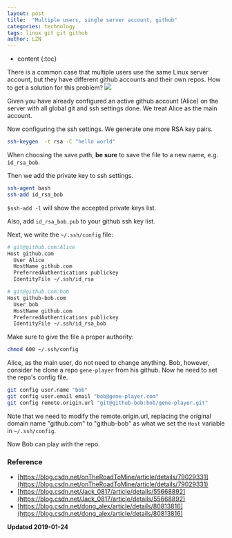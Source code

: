 ```yaml
---
layout: post
title:  "Multiple users, single server account, github"
categories: technology
tags: linux git git github
author: LZN
---
```


* content
{:toc}

There is a common case that multiple users use the same Linux server account, but they have different github accounts and their own repos. How to get a solution for this problem?
![](http://ww1.sinaimg.cn/large/73ebdc71ly1fzhkby1wadj20qo0k0gm9.jpg)

Given you have already configured an active github account (Alice) on the server with all global git and ssh settings done. We treat Alice as the main account.

Now configuring the ssh settings. We generate one more RSA key pairs.

``` bash
ssh-keygen  -t rsa -C "hello world"
```

When choosing the save path, **be sure** to save the file to a new name, e.g. `id_rsa_bob`.

Then we add the private key to ssh settings.

``` bash
ssh-agent bash
ssh-add id_rsa_bob
```

`$ssh-add -l` will show the accepted private keys list.

Also, add `id_rsa_bob.pub` to your github ssh key list.

Next, we write the `~/.ssh/config` file:

``` bash
# git@github.com:Alice
Host github.com
  User Alice 
  HostName github.com
  PreferredAuthentications publickey
  IdentityFile ~/.ssh/id_rsa

# git@github.com:bob
Host github-bob.com
  User bob
  HostName github.com
  PreferredAuthentications publickey
  IdentityFile ~/.ssh/id_rsa_bob
```

Make sure to give the file a proper authority:

``` bash
chmod 600 ~/.ssh/config
```

Alice, as the main user, do not need to change anything. Bob, however, consider he clone a repo `gene-player` from his github. Now he need to set the repo's config file.

``` bash
git config user.name "bob"
git config user.email email "bob@gene-player.com"
git config remote.origin.url "git@github-bob:bob/gene-player.git"
```

Note that we need to modify the remote.origin.url, replacing the original domain name "github.com" to "github-bob" as what we set the `Host` variable in `~/.ssh/config`.

Now Bob can play with the repo.

### Reference 

* [https://blog.csdn.net/onTheRoadToMine/article/details/79029331](https://blog.csdn.net/onTheRoadToMine/article/details/79029331)
* [https://blog.csdn.net/Jack_0817/article/details/55668892](https://blog.csdn.net/Jack_0817/article/details/55668892)
* [https://blog.csdn.net/dong_alex/article/details/80813816](https://blog.csdn.net/dong_alex/article/details/80813816)

**Updated 2019-01-24**

